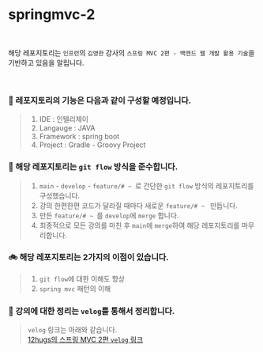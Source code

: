 # springmvc-2
<br>

해당 레포지토리는 `인프런`의 `김영한` 강사의 `스프링 MVC 2편 - 백엔드 웹 개발 활용 기술`을 기반하고 있음을 알립니다.

<br>

### 🚚 레포지토리의 기능은 다음과 같이 구성할 예정입니다.
> 1. IDE : 인텔리제이 <br>
> 2. Langauge : JAVA <br>
> 3. Framework : spring boot <br>
> 4. Project : Gradle - Groovy Project <br>

### 🦼 해당 레포지토리는 `git flow` 방식을 준수합니다.
> 1. `main` - `develop` - `feature/# ~ `로 간단한 `git flow` 방식의 레포지토리를 구성했습니다. <br>
> 2. 강의 한편한편 코드가 달라질 때마다 새로운 `feature/# ~ ` 만듭니다. <br>
> 3. 만든 `feature/# ~ `를 `develop`에 `merge` 합니다. <br>
> 4. 최종적으로 모든 강의를 마친 후 `main`에 `merge`하여 해당 레포지토리를 마무리합니다. <br>

### 🚲 해당 레포지토리는 2가지의 이점이 있습니다.
> 1. `git flow`에 대한 이해도 향상 <br>
> 2. `spring mvc` 패턴의 이해 <br>

### 💺 강의에 대한 정리는 `velog`를 통해서 정리합니다.
>  `velog` 링크는 아래와 같습니다. <br>
> [12hugs의 스프링 MVC 2편 `velog` 링크](https://velog.io/@aladght/series/%EA%B9%80%EC%98%81%ED%95%9C%EC%8A%A4%ED%94%84%EB%A7%81)

